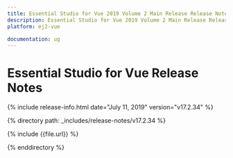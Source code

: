 ```yaml
---
title: Essential Studio for Vue 2019 Volume 2 Main Release Release Notes  
description: Essential Studio for Vue 2019 Volume 2 Main Release Release Notes  
platform: ej2-vue

documentation: ug
---
```


# Essential Studio for  Vue  Release Notes  

{% include release-info.html date="July 11, 2019"   version="v17.2.34"  %} 

{% directory path: _includes/release-notes/v17.2.34 %}

{% include {{file.url}} %}

{% enddirectory %}
